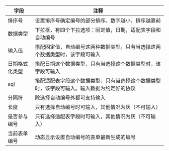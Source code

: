 
| 字段      | 注释                                            |
| ------- | --------------------------------------------- |
| 排序号     | 设置排序号确定编号的部分排序。数字越小，排序越靠前                     |
| 数据类型    | 下拉框，有四个下拉选项：固定值，日期，适配表字段和自动编号                 |
| 输入值     | 搭配固定值，自动编号这两种数据类型。只有当选择这两个数据类型时，该字段可输入        |
| 日期格式化类型 | 搭配日期这个数据类型，只有当选择这个数据类型时，该字段可输入                |
| sql     | 搭配适配表字段这个数据类型，只有当选择这个数据类型时，该字段可输入。输入数据为约定好的协议 |
| 分隔符     | 除选择自动编号外都可支持输入                                |
| 长度      | 只有选择自动编号时可输入，其他情况为灰（不可输入）                     |
| 是否参与编号  | 只有选择适配表字段时可输入，其他情况为灰（不可输入）                    |
| 当前表单编号  | 动态显示设置自动编号的表单最新生成的编号                          |
